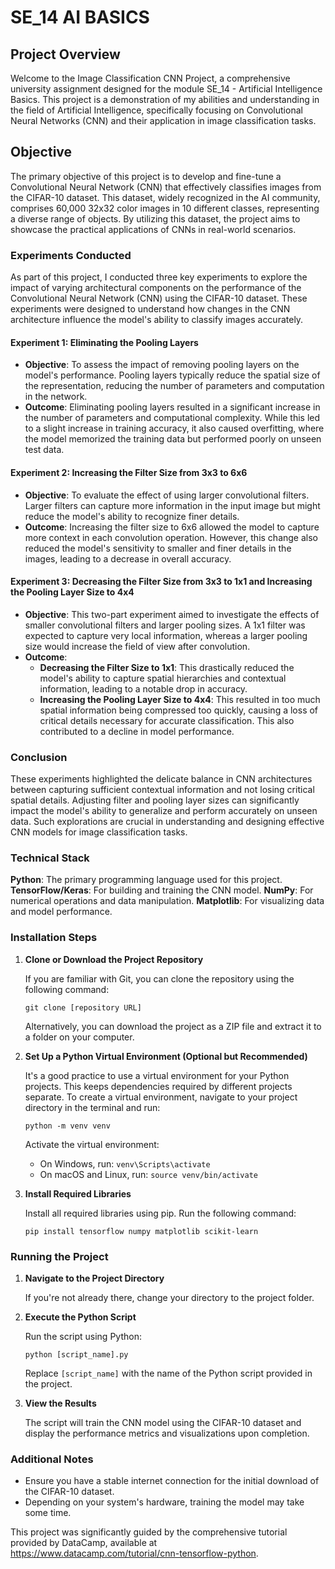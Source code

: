 
# SE_14 AI BASICS

## Project Overview
Welcome to the Image Classification CNN Project, a comprehensive university assignment designed for the module SE_14 - Artificial Intelligence Basics. This project is a demonstration of my abilities and understanding in the field of Artificial Intelligence, specifically focusing on Convolutional Neural Networks (CNN) and their application in image classification tasks.

## Objective
The primary objective of this project is to develop and fine-tune a Convolutional Neural Network (CNN) that effectively classifies images from the CIFAR-10 dataset. This dataset, widely recognized in the AI community, comprises 60,000 32x32 color images in 10 different classes, representing a diverse range of objects. By utilizing this dataset, the project aims to showcase the practical applications of CNNs in real-world scenarios.

### Experiments Conducted

As part of this project, I conducted three key experiments to explore the impact of varying architectural components on the performance of the Convolutional Neural Network (CNN) using the CIFAR-10 dataset. These experiments were designed to understand how changes in the CNN architecture influence the model's ability to classify images accurately.

#### Experiment 1: Eliminating the Pooling Layers

- **Objective**: To assess the impact of removing pooling layers on the model's performance. Pooling layers typically reduce the spatial size of the representation, reducing the number of parameters and computation in the network.
- **Outcome**: Eliminating pooling layers resulted in a significant increase in the number of parameters and computational complexity. While this led to a slight increase in training accuracy, it also caused overfitting, where the model memorized the training data but performed poorly on unseen test data.

#### Experiment 2: Increasing the Filter Size from 3x3 to 6x6

- **Objective**: To evaluate the effect of using larger convolutional filters. Larger filters can capture more information in the input image but might reduce the model's ability to recognize finer details.
- **Outcome**: Increasing the filter size to 6x6 allowed the model to capture more context in each convolution operation. However, this change also reduced the model's sensitivity to smaller and finer details in the images, leading to a decrease in overall accuracy.

#### Experiment 3: Decreasing the Filter Size from 3x3 to 1x1 and Increasing the Pooling Layer Size to 4x4

- **Objective**: This two-part experiment aimed to investigate the effects of smaller convolutional filters and larger pooling sizes. A 1x1 filter was expected to capture very local information, whereas a larger pooling size would increase the field of view after convolution.
- **Outcome**: 
   - **Decreasing the Filter Size to 1x1**: This drastically reduced the model's ability to capture spatial hierarchies and contextual information, leading to a notable drop in accuracy.
   - **Increasing the Pooling Layer Size to 4x4**: This resulted in too much spatial information being compressed too quickly, causing a loss of critical details necessary for accurate classification. This also contributed to a decline in model performance.

### Conclusion

These experiments highlighted the delicate balance in CNN architectures between capturing sufficient contextual information and not losing critical spatial details. Adjusting filter and pooling layer sizes can significantly impact the model's ability to generalize and perform accurately on unseen data. Such explorations are crucial in understanding and designing effective CNN models for image classification tasks.

### Technical Stack

**Python**: The primary programming language used for this project.\
**TensorFlow/Keras**: For building and training the CNN model.
**NumPy**: For numerical operations and data manipulation.
**Matplotlib**: For visualizing data and model performance.

### Installation Steps

1. **Clone or Download the Project Repository**

   If you are familiar with Git, you can clone the repository using the following command:

   ```
   git clone [repository URL]
   ```

   Alternatively, you can download the project as a ZIP file and extract it to a folder on your computer.

2. **Set Up a Python Virtual Environment (Optional but Recommended)**

   It's a good practice to use a virtual environment for your Python projects. This keeps dependencies required by different projects separate. To create a virtual environment, navigate to your project directory in the terminal and run:

   ```
   python -m venv venv
   ```

   Activate the virtual environment:

   - On Windows, run: `venv\Scripts\activate`
   - On macOS and Linux, run: `source venv/bin/activate`

3. **Install Required Libraries**

   Install all required libraries using pip. Run the following command:

   ```
   pip install tensorflow numpy matplotlib scikit-learn
   ```

### Running the Project

1. **Navigate to the Project Directory**

   If you're not already there, change your directory to the project folder.

2. **Execute the Python Script**

   Run the script using Python:

   ```
   python [script_name].py
   ```

   Replace `[script_name]` with the name of the Python script provided in the project.

3. **View the Results**

   The script will train the CNN model using the CIFAR-10 dataset and display the performance metrics and visualizations upon completion.

### Additional Notes

- Ensure you have a stable internet connection for the initial download of the CIFAR-10 dataset.
- Depending on your system's hardware, training the model may take some time.


This project was significantly guided by the comprehensive tutorial provided by DataCamp, available at https://www.datacamp.com/tutorial/cnn-tensorflow-python.
